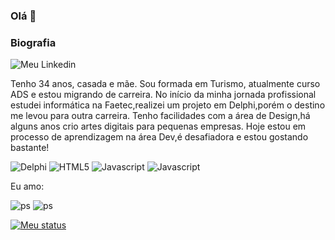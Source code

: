 ### Olá 👋 

### Biografia
![Meu Linkedin](https://img.shields.io/badge/LinkedIn-0077B5?style=for-the-badge&logo=linkedin&logoColor=white)

Tenho 34 anos, casada e mãe. Sou formada em Turismo, atualmente curso ADS e estou migrando de carreira.
No início da minha jornada profissional estudei informática na Faetec,realizei um projeto em Delphi,porém o destino me levou 
para outra carreira. Tenho facilidades com a área de Design,há alguns anos crio artes digitais para pequenas empresas.
Hoje estou em processo de aprendizagem na área Dev,é desafiadora e estou gostando bastante!



![Delphi](https://img.shields.io/badge/Delphi-B22222?style=for-the-badge&logo=delphi&logoColor=white)
![HTML5](https://img.shields.io/badge/HTML5-E34F26?style=for-the-badge&logo=html5&logoColor=white)
![Javascript](https://img.shields.io/badge/JavaScript-323330?style=for-the-badge&logo=javascript&logoColor=F7DF1E)
![Javascript](https://img.shields.io/badge/PHP-777BB4?style=for-the-badge&logo=php&logoColor=white)


Eu amo:<p> 
![ps](https://img.shields.io/badge/Adobe%20Photoshop-31A8FF?style=for-the-badge&logo=Adobe%20Photoshop&logoColor=black)
![ps](https://img.shields.io/badge/Adobe%20Illustrator-FF9A00?style=for-the-badge&logo=adobe%20illustrator&logoColor=white)
  

 [![Meu status](https://github-readme-stats.vercel.app/api?username=andressaog88)](https://github.com/andressaog88/github-readme-stats)
